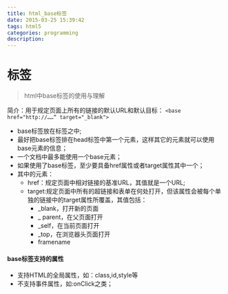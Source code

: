 ```yaml
---
title: html_base标签
date: 2015-03-25 15:39:42
tags: html5
categories: programming
description: 
---
```

# <base>标签 #
> html中base标签的使用与理解 

<!--more-->

简介：用于规定页面上所有的链接的默认URL和默认目标：
`<base href="http://……“ target="_blank">`
- base标签放在<head>标签之中;
- 最好把base标签排在head标签中第一个元素，这样其它的元素就可以使用base元素的信息；
- 一个文档中最多能使用一个base元素；
- 如果使用了base标签，至少要具备href属性或者target属性其中一个；
- 其中的元素：
	- href：规定页面中相对链接的基准URL，其值就是一个URL;
	- target:规定页面中所有的超链接和表单在何处打开，但该属性会被每个单独的链接中的target属性所覆盖，其值包括：
		- _blank，打开新的页面
		- _ parent，在父页面打开
		- _self，在当前页面打开
		- _top，在浏览器头页面打开
		- framename

#### base标签支持的属性 ####
- 支持HTML的全局属性，如：class,id,style等
- 不支持事件属性，如:onClick之类；